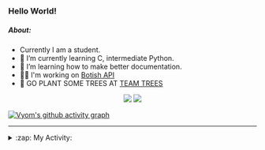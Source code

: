 ### Hello World!

##### About:
- Currently I am a student.
- 🌱 I’m currently learning C, intermediate Python.
- 🌱 I’m learning how to make better documentation.
- 👨‍💻 I'm working on [Botish API](https://github.com/Vyvy-vi/api)
- 🌱 GO PLANT SOME TREES AT [TEAM TREES](https://teamtrees.org/)

<p align="center">
  <a href="https://twitter.com/Vyvy_viM"><img target="_blank" src="https://img.shields.io/badge/twitter%20@Vyvy_viM-0D95E8?style=for-the-badge&logo=twitter&logoColor=white"/></a> 
  <a href="https://vyvy-vi.github.io/portfolio"><img target="_blank" src="https://img.shields.io/badge/-I_love_open_source-green?style=for-the-badge&logo=github&logoColor=black"/></a> 
</p>

[![Vyom's github activity graph](https://activity-graph.herokuapp.com/graph?username=Vyvy-vi)](https://github.com/ashutosh00710/github-readme-activity-graph)

---
<details>
  <summary>:zap: My Activity:</summary>
  
<!--START_SECTION:waka-->
![Code Time](http://img.shields.io/badge/Code%20Time-597%20hrs%2014%20mins-blue)

**I'm a Night 🦉** 

```text
🌞 Morning    44 commits     ██░░░░░░░░░░░░░░░░░░░░░░░   8.49% 
🌆 Daytime    124 commits    ██████░░░░░░░░░░░░░░░░░░░   23.94% 
🌃 Evening    161 commits    ███████░░░░░░░░░░░░░░░░░░   31.08% 
🌙 Night      189 commits    █████████░░░░░░░░░░░░░░░░   36.49%

```
📅 **I'm Most Productive on Sunday** 

```text
Monday       52 commits     ██░░░░░░░░░░░░░░░░░░░░░░░   10.04% 
Tuesday      88 commits     ████░░░░░░░░░░░░░░░░░░░░░   16.99% 
Wednesday    73 commits     ███░░░░░░░░░░░░░░░░░░░░░░   14.09% 
Thursday     67 commits     ███░░░░░░░░░░░░░░░░░░░░░░   12.93% 
Friday       48 commits     ██░░░░░░░░░░░░░░░░░░░░░░░   9.27% 
Saturday     56 commits     ██░░░░░░░░░░░░░░░░░░░░░░░   10.81% 
Sunday       134 commits    ██████░░░░░░░░░░░░░░░░░░░   25.87%

```


📊 **This Week I Spent My Time On** 

```text
🔥 Editors: 
Vim                      2 hrs 33 mins       ██████████████████░░░░░░░   73.49% 
VS Code                  55 mins             ██████░░░░░░░░░░░░░░░░░░░   26.51%

🐱‍💻 Projects: 
Unknown Project          1 hr 28 mins        ██████████░░░░░░░░░░░░░░░   42.27% 
onboarding-bot           56 mins             ██████░░░░░░░░░░░░░░░░░░░   27.16% 
blog                     20 mins             ██░░░░░░░░░░░░░░░░░░░░░░░   9.64% 
TEC-Discord-Automation   15 mins             █░░░░░░░░░░░░░░░░░░░░░░░░   7.25% 
praise_frontend          15 mins             █░░░░░░░░░░░░░░░░░░░░░░░░   7.21%

```


 Last Updated on 14/02/2022 21:09:52 UTC
<!--END_SECTION:waka-->
</details>
